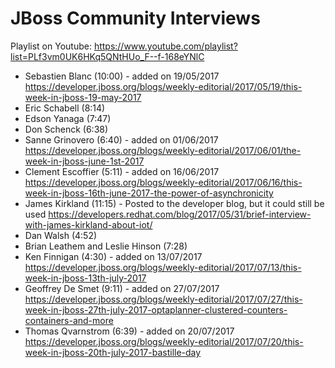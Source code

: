 JBoss Community Interviews
====
Playlist on Youtube: https://www.youtube.com/playlist?list=PLf3vm0UK6HKq5QNtHUo_F--f-168eYNlC

* Sebastien Blanc (10:00) - added on 19/05/2017 https://developer.jboss.org/blogs/weekly-editorial/2017/05/19/this-week-in-jboss-19-may-2017
* Eric Schabell (8:14)
* Edson Yanaga (7:47)
* Don Schenck (6:38)
* Sanne Grinovero (6:40) - added on 01/06/2017 https://developer.jboss.org/blogs/weekly-editorial/2017/06/01/the-week-in-jboss-june-1st-2017
* Clement Escoffier (5:11) - added on 16/06/2017 https://developer.jboss.org/blogs/weekly-editorial/2017/06/16/this-week-in-jboss-16th-june-2017-the-power-of-asynchronicity
* James Kirkland (11:15) - Posted to the developer blog, but it could still be used https://developers.redhat.com/blog/2017/05/31/brief-interview-with-james-kirkland-about-iot/
* Dan Walsh (4:52)
* Brian Leathem and Leslie Hinson (7:28)
* Ken Finnigan (4:30) - added on 13/07/2017 https://developer.jboss.org/blogs/weekly-editorial/2017/07/13/this-week-in-jboss-13th-july-2017
* Geoffrey De Smet (9:11) - added on 27/07/2017 https://developer.jboss.org/blogs/weekly-editorial/2017/07/27/this-week-in-jboss-27th-july-2017-optaplanner-clustered-counters-containers-and-more
* Thomas Qvarnstrom (6:39) - added on 20/07/2017 https://developer.jboss.org/blogs/weekly-editorial/2017/07/20/this-week-in-jboss-20th-july-2017-bastille-day
